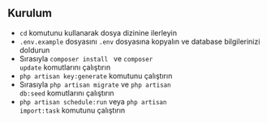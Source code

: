 ## Kurulum
* <code>cd</code>  komutunu kullanarak  dosya dizinine ilerleyin
* <code>.env.example</code> dosyasını <code>.env</code> dosyasına kopyalın ve database bilgilerinizi doldurun
* Sırasıyla  <code>composer install </code> ve <code>composer update</code> komutlarını çalıştırın
* <code>php artisan key:generate</code> komutunu çalıştırın
* Sırasıyla <code>php artisan migrate</code> ve <code>php artisan db:seed</code> komutlarını çalıştırın
* <code>php artisan schedule:run</code> veya <code>php artisan import:task</code> komutunu çalıştırın
